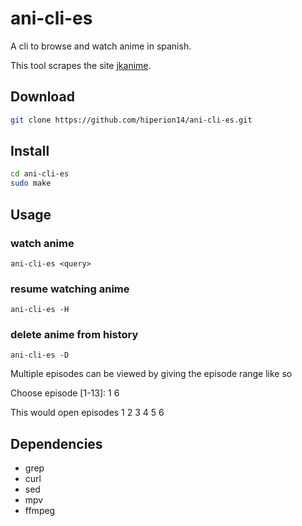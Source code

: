 # ani-cli-es

A cli to browse and watch anime in spanish.

This tool scrapes the site [jkanime](https://jkanime.net/).

## Download

```bash
git clone https://github.com/hiperion14/ani-cli-es.git
```

## Install

```bash
cd ani-cli-es
sudo make
```

## Usage

  ### watch anime
  ``ani-cli-es <query>``

  ### resume watching anime
  ``ani-cli-es -H``

  ### delete anime from history
  ``ani-cli-es -D``

Multiple episodes can be viewed by giving the episode range like so

  Choose episode [1-13]: 1 6

This would open episodes 1 2 3 4 5 6

## Dependencies

* grep
* curl
* sed
* mpv
* ffmpeg
